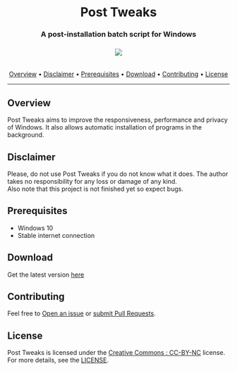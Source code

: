 <div align="center"><h1>Post Tweaks</h1>
<h3>A post-installation batch script for Windows<h3>
<img src="https://cdn.discordapp.com/attachments/595370063104573511/761281873979768872/demo.gif">
</div><br/>

<div align="center">
<a href="#Overview">Overview</a> &#8226; <a href="#Disclaimer">Disclaimer</a> &#8226; <a href="#Prerequisites">Prerequisites</a> &#8226; <a href="#Download">Download</a> &#8226; <a href="#Contributing">Contributing</a> &#8226; <a href="#License">License</a></br>
</div>
<hr>

## Overview
Post Tweaks aims to improve the responsiveness, performance and privacy of Windows. It also allows automatic installation of programs in the background.

## Disclaimer
Please, do not use Post Tweaks if you do not know what it does. The author takes no responsibility for any loss or damage of any kind.<br />
Also note that this project is not finished yet so expect bugs.

## Prerequisites
- Windows 10
- Stable internet connection

## Download
Get the latest version [here](https://github.com/ArtanisInc/Post-Tweaks/releases/download/v1.0/PostTweaks.zip)

## Contributing
Feel free to [Open an issue](https://github.com/ArtanisInc/Post-Tweaks/issues) or [submit Pull Requests](https://github.com/ArtanisInc/Post-Tweaks/pulls).
  
## License
Post Tweaks is licensed under the [Creative Commons : CC-BY-NC](https://creativecommons.org/licenses/by-nc/4.0/) license. For more details, see the [LICENSE](LICENSE.md).
